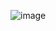 ![image](https://user-images.githubusercontent.com/21200373/139781820-56f5ad24-6962-4fe5-928d-99f507983634.png)

